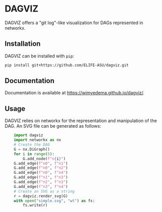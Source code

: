 # DAGVIZ
DAGVIZ offers a "git log"-like visualization for DAGs represented in networkx.

## Installation

DAGVIZ can be installed with `pip`:

```bash
pip install git+https://github.com/ELIFE-ASU/dagviz.git
```

## Documentation

Documentation is available at https://wimyedema.github.io/dagviz/.
## Usage

DAGVIZ relies on networkx for the representation and manipulation of the
DAG. An SVG file can be generated as follows:

```py
    import dagviz
    import networkx as nx
    # Create the DAG
    G = nx.DiGraph()
    for i in range(5):
        G.add_node(f"n{i}")
    G.add_edge(f"n0", f"n1")
    G.add_edge(f"n0", f"n2")
    G.add_edge(f"n0", f"n4")
    G.add_edge(f"n1", f"n3")
    G.add_edge(f"n2", f"n3")
    G.add_edge(f"n3", f"n4")
    # Create an SVG as a string
    r = dagviz.render_svg(G)
    with open("simple.svg", "wt") as fs:
        fs.write(r)
```
